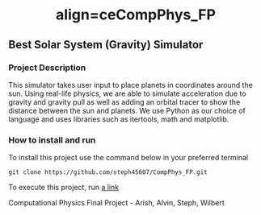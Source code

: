 <h1 align="center"> align=ceCompPhys_FP </h1>

## Best Solar System (Gravity) Simulator

### Project Description

This simulator takes user input to place planets in coordinates around the sun. Using real-life physics, we are able to simulate acceleration due to gravity and gravity pull as well as adding an orbital tracer to show the distance between the sun and planets.
We use Python as our choice of language and uses libraries such as itertools, math and matplotlib.

### How to install and run

To install this project use the command below in your preferred terminal

`git clone https://github.com/steph45607/CompPhys_FP.git`

To execute this project, run [a link](https://github.com/steph45607/CompPhys_FP/blob/main/main.py)

Computational Physics Final Project - Arish, Alvin, Steph, Wilbert

```

```
